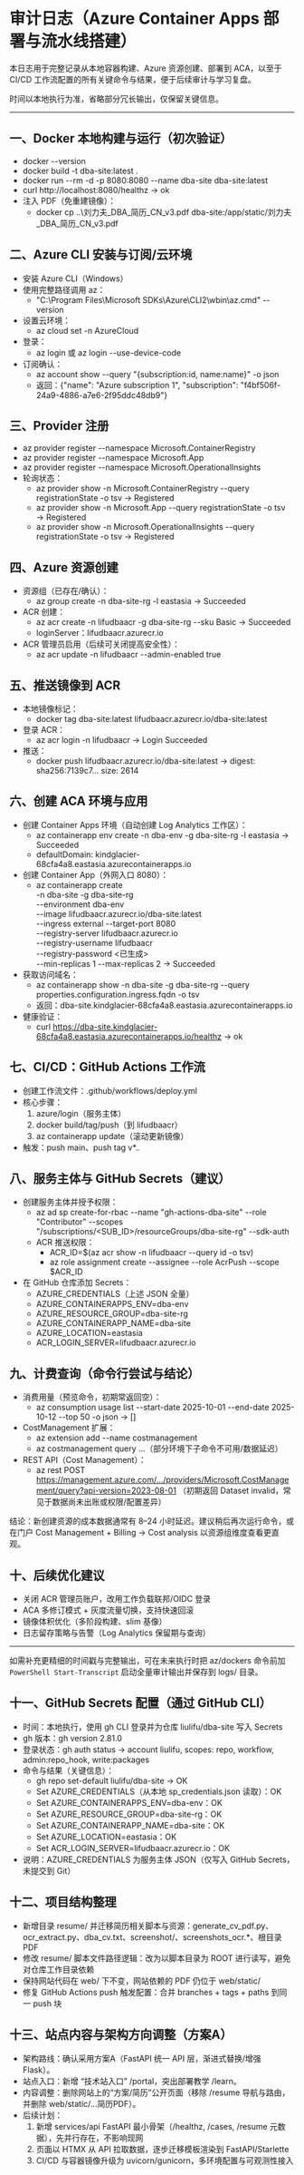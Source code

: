 # 审计日志（Azure Container Apps 部署与流水线搭建）

本日志用于完整记录从本地容器构建、Azure 资源创建、部署到 ACA，以至于 CI/CD 工作流配置的所有关键命令与结果，便于后续审计与学习复盘。

时间以本地执行为准，省略部分冗长输出，仅保留关键信息。

---

## 一、Docker 本地构建与运行（初次验证）
- docker --version
- docker build -t dba-site:latest .
- docker run --rm -d -p 8080:8080 --name dba-site dba-site:latest
- curl http://localhost:8080/healthz → ok
- 注入 PDF（免重建镜像）：
  - docker cp ..\刘力夫_DBA_简历_CN_v3.pdf dba-site:/app/static/刘力夫_DBA_简历_CN_v3.pdf

## 二、Azure CLI 安装与订阅/云环境
- 安装 Azure CLI（Windows）
- 使用完整路径调用 az：
  - "C:\\Program Files\\Microsoft SDKs\\Azure\\CLI2\\wbin\\az.cmd" --version
- 设置云环境：
  - az cloud set -n AzureCloud
- 登录：
  - az login 或 az login --use-device-code
- 订阅确认：
  - az account show --query "{subscription:id, name:name}" -o json
  - 返回：{"name": "Azure subscription 1", "subscription": "f4bf506f-24a9-4886-a7e6-2f95ddc48db9"}

## 三、Provider 注册
- az provider register --namespace Microsoft.ContainerRegistry
- az provider register --namespace Microsoft.App
- az provider register --namespace Microsoft.OperationalInsights
- 轮询状态：
  - az provider show -n Microsoft.ContainerRegistry --query registrationState -o tsv → Registered
  - az provider show -n Microsoft.App --query registrationState -o tsv → Registered
  - az provider show -n Microsoft.OperationalInsights --query registrationState -o tsv → Registered

## 四、Azure 资源创建
- 资源组（已存在/确认）：
  - az group create -n dba-site-rg -l eastasia → Succeeded
- ACR 创建：
  - az acr create -n lifudbaacr -g dba-site-rg --sku Basic → Succeeded
  - loginServer：lifudbaacr.azurecr.io
- ACR 管理员启用（后续可关闭提高安全性）：
  - az acr update -n lifudbaacr --admin-enabled true

## 五、推送镜像到 ACR
- 本地镜像标记：
  - docker tag dba-site:latest lifudbaacr.azurecr.io/dba-site:latest
- 登录 ACR：
  - az acr login -n lifudbaacr → Login Succeeded
- 推送：
  - docker push lifudbaacr.azurecr.io/dba-site:latest → digest: sha256:7139c7... size: 2614

## 六、创建 ACA 环境与应用
- 创建 Container Apps 环境（自动创建 Log Analytics 工作区）：
  - az containerapp env create -n dba-env -g dba-site-rg -l eastasia → Succeeded
  - defaultDomain: kindglacier-68cfa4a8.eastasia.azurecontainerapps.io
- 创建 Container App（外网入口 8080）：
  - az containerapp create \
    -n dba-site -g dba-site-rg \
    --environment dba-env \
    --image lifudbaacr.azurecr.io/dba-site:latest \
    --ingress external --target-port 8080 \
    --registry-server lifudbaacr.azurecr.io \
    --registry-username lifudbaacr \
    --registry-password <已生成> \
    --min-replicas 1 --max-replicas 2 → Succeeded
- 获取访问域名：
  - az containerapp show -n dba-site -g dba-site-rg --query properties.configuration.ingress.fqdn -o tsv
  - 返回：dba-site.kindglacier-68cfa4a8.eastasia.azurecontainerapps.io
- 健康验证：
  - curl https://dba-site.kindglacier-68cfa4a8.eastasia.azurecontainerapps.io/healthz → ok

## 七、CI/CD：GitHub Actions 工作流
- 创建工作流文件：.github/workflows/deploy.yml
- 核心步骤：
  1) azure/login（服务主体）
  2) docker build/tag/push（到 lifudbaacr）
  3) az containerapp update（滚动更新镜像）
- 触发：push main、push tag v*.*.*

## 八、服务主体与 GitHub Secrets（建议）
- 创建服务主体并授予权限：
  - az ad sp create-for-rbac --name "gh-actions-dba-site" --role "Contributor" --scopes "/subscriptions/<SUB_ID>/resourceGroups/dba-site-rg" --sdk-auth
  - ACR 推送权限：
    - ACR_ID=$(az acr show -n lifudbaacr --query id -o tsv)
    - az role assignment create --assignee <appId> --role AcrPush --scope $ACR_ID
- 在 GitHub 仓库添加 Secrets：
  - AZURE_CREDENTIALS（上述 JSON 全量）
  - AZURE_CONTAINERAPPS_ENV=dba-env
  - AZURE_RESOURCE_GROUP=dba-site-rg
  - AZURE_CONTAINERAPP_NAME=dba-site
  - AZURE_LOCATION=eastasia
  - ACR_LOGIN_SERVER=lifudbaacr.azurecr.io

## 九、计费查询（命令行尝试与结论）
- 消费用量（预览命令，初期常返回空）：
  - az consumption usage list --start-date 2025-10-01 --end-date 2025-10-12 --top 50 -o json → []
- CostManagement 扩展：
  - az extension add --name costmanagement
  - az costmanagement query ...（部分环境下子命令不可用/数据延迟）
- REST API（Cost Management）：
  - az rest POST https://management.azure.com/.../providers/Microsoft.CostManagement/query?api-version=2023-08-01 （初期返回 Dataset invalid，常见于数据尚未出账或权限/配置差异）

结论：新创建资源的成本数据通常有 8–24 小时延迟。建议稍后再次运行命令，或在门户 Cost Management + Billing → Cost analysis 以资源组维度查看更直观。

## 十、后续优化建议
- 关闭 ACR 管理员账户，改用工作负载联邦/OIDC 登录
- ACA 多修订模式 + 灰度流量切换，支持快速回滚
- 镜像体积优化（多阶段构建、slim 基像）
- 日志留存策略与告警（Log Analytics 保留期与查询）

---

如需补充更精细的时间戳与完整输出，可在未来执行时把 az/dockers 命令前加 `PowerShell Start-Transcript` 启动全量审计输出并保存到 logs/ 目录。


## 十一、GitHub Secrets 配置（通过 GitHub CLI）
- 时间：本地执行，使用 gh CLI 登录并为仓库 liulifu/dba-site 写入 Secrets
- gh 版本：gh version 2.81.0
- 登录状态：gh auth status → account liulifu, scopes: repo, workflow, admin:repo_hook, write:packages
- 命令与结果（关键信息）：
  - gh repo set-default liulifu/dba-site → OK
  - Set AZURE_CREDENTIALS（从本地 sp_credentials.json 读取）：OK
  - Set AZURE_CONTAINERAPPS_ENV=dba-env：OK
  - Set AZURE_RESOURCE_GROUP=dba-site-rg：OK
  - Set AZURE_CONTAINERAPP_NAME=dba-site：OK
  - Set AZURE_LOCATION=eastasia：OK
  - Set ACR_LOGIN_SERVER=lifudbaacr.azurecr.io：OK
- 说明：AZURE_CREDENTIALS 为服务主体 JSON（仅写入 GitHub Secrets，未提交到 Git）


## 十二、项目结构整理
- 新增目录 resume/ 并迁移简历相关脚本与资源：generate_cv_pdf.py、ocr_extract.py、dba_cv.txt、screenshot/、screenshots_ocr.*、根目录 PDF
- 修改 resume/ 脚本文件路径逻辑：改为以脚本目录为 ROOT 进行读写，避免对仓库工作目录依赖
- 保持网站代码在 web/ 下不变，网站依赖的 PDF 仍位于 web/static/
- 修复 GitHub Actions push 触发配置：合并 branches + tags + paths 到同一 push 块

## 十三、站点内容与架构方向调整（方案A）

- 架构路线：确认采用方案A（FastAPI 统一 API 层，渐进式替换/增强 Flask）。
- 站点入口：新增 “技术站入口” /portal，突出部署教学 /learn。
- 内容调整：删除网站上的“方案/简历”公开页面（移除 /resume 导航与路由，并删除 web/static/…简历PDF）。
- 后续计划：
  1) 新增 services/api FastAPI 最小骨架（/healthz, /cases, /resume 元数据），先并行存在，不影响现网
  2) 页面以 HTMX 从 API 拉取数据，逐步迁移模板渲染到 FastAPI/Starlette
  3) CI/CD 与容器镜像升级为 uvicorn/gunicorn，多环境配置与可观测性接入
